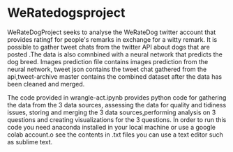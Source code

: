 # WeRatedogsproject
WeRateDogProject seeks to analyse the WeRateDog twitter account that provides ratingf for people's remarks in exchange for a witty remark. It is possible to gather tweet chats from the twitter API about dogs that are posted .The data is also comnbined with a neural network that predicts the dog breed. Images prediction file contains images prediction from the neural network, tweet json contains the tweet chat gathered from the api,tweet-archive master contains the combined dataset after the data has been cleaned and merged.

The code provided in wrangle-act.ipynb  provides python code for gathering the data from the 3 data sources, assessing the data for quality and tidiness issues, storing and merging the 3 data sources,performing analysis on 3 questions and creating visualizations for the 3 questions.
In order to run this code you need anaconda installed in your local machine or use a google colab account.o see the contents in .txt files you can use a text editor such as sublime text. 
